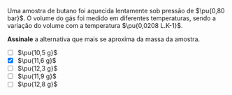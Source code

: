 Uma amostra de butano foi aquecida lentamente sob pressão de $\pu{0,80 bar}$. O volume do gás foi medido em diferentes temperaturas, sendo a variação do volume com a temperatura $\pu{0,0208 L.K-1}$.

**Assinale** a alternativa que mais se aproxima da massa da amostra.

- [ ] $\pu{10,5 g}$
- [x] $\pu{11,6 g}$
- [ ] $\pu{12,3 g}$
- [ ] $\pu{11,9 g}$
- [ ] $\pu{12,8 g}$
